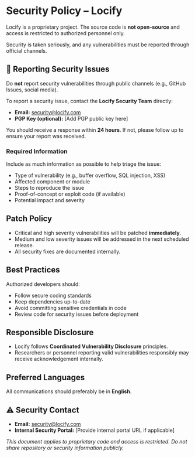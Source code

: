 # Security Policy – Locify 

Locify is a proprietary project. The source code is **not open-source** and access is restricted to authorized personnel only.  

Security is taken seriously, and any vulnerabilities must be reported through official channels.

## 📢 Reporting Security Issues

Do **not** report security vulnerabilities through public channels (e.g., GitHub Issues, social media).  

To report a security issue, contact the **Locify Security Team** directly:

- **Email:** security@locify.com  
- **PGP Key (optional):** [Add PGP public key here]  

You should receive a response within **24 hours**. If not, please follow up to ensure your report was received.

### Required Information

Include as much information as possible to help triage the issue:

- Type of vulnerability (e.g., buffer overflow, SQL injection, XSS)  
- Affected component or module  
- Steps to reproduce the issue  
- Proof-of-concept or exploit code (if available)  
- Potential impact and severity  

## Patch Policy

- Critical and high severity vulnerabilities will be patched **immediately**.  
- Medium and low severity issues will be addressed in the next scheduled release.  
- All security fixes are documented internally.  

## Best Practices

Authorized developers should:

- Follow secure coding standards  
- Keep dependencies up-to-date  
- Avoid committing sensitive credentials in code  
- Review code for security issues before deployment  

## Responsible Disclosure

- Locify follows **Coordinated Vulnerability Disclosure** principles.  
- Researchers or personnel reporting valid vulnerabilities responsibly may receive acknowledgement internally.  

## Preferred Languages

All communications should preferably be in **English**.  

## ⚠️ Security Contact

- **Email:** security@locify.com  
- **Internal Security Portal:** [Provide internal portal URL if applicable]

*This document applies to proprietary code and access is restricted. Do not share repository or security information publicly.*
